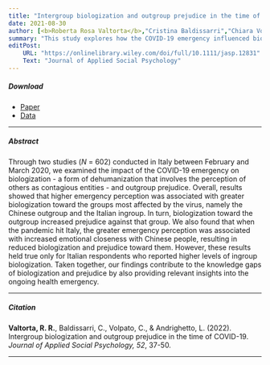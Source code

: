 ```yaml
---
title: "Intergroup biologization and outgroup prejudice in the time of COVID-19" 
date: 2021-08-30
author: [<b>Roberta Rosa Valtorta</b>,"Cristina Baldissarri","Chiara Volpato","Luca Andrighetto"]
summary: "This study explores how the COVID-19 emergency influenced biologization (i.e., the perception of others as contagious entities) and outgroup prejudice in Italy, offering insights into the psychological dynamics at play during the pandemic."
editPost:
    URL: "https://onlinelibrary.wiley.com/doi/full/10.1111/jasp.12831"
    Text: "Journal of Applied Social Psychology"
---
```


##### Download

<ul>

<li><a href="covid-prejudice.pdf" target="_blank">Paper</a></li>
<li><a href="ttps://osf.io/a4mv2/" target="_blank">Data</a></li>

</ul>

---

##### Abstract

Through two studies (*N* = 602) conducted in Italy between February and March 2020, we examined the impact of the COVID-19 emergency on biologization - a form of dehumanization that involves the perception of others as contagious entities - and outgroup prejudice. Overall, results showed that higher emergency perception was associated with greater biologization toward the groups most affected by the virus, namely the Chinese outgroup and the Italian ingroup. In turn, biologization toward the outgroup increased prejudice against that group. We also found that when the pandemic hit Italy, the greater emergency perception was associated with increased emotional closeness with Chinese people, resulting in reduced biologization and prejudice toward them. However, these results held true only for Italian respondents who reported higher levels of ingroup biologization. Taken together, our findings contribute to the knowledge gaps of biologization and prejudice by also providing relevant insights into the ongoing health emergency.

---

##### Citation

**Valtorta, R. R.**, Baldissarri, C., Volpato, C., & Andrighetto, L. (2022). Intergroup biologization and outgroup prejudice in the time of COVID-19. *Journal of Applied Social Psychology, 52*, 37-50.

---

